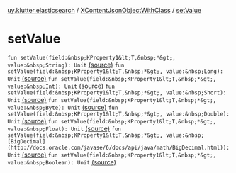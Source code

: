 [uy.klutter.elasticsearch](../index.md) / [XContentJsonObjectWithClass](index.md) / [setValue](.)


# setValue

`fun setValue(field:&nbsp;KProperty1&lt;T,&nbsp;*&gt;, value:&nbsp;String): Unit` [(source)](https://github.com/kohesive/klutter/blob/master/elasticsearch-jdk7/src/main/kotlin/uy/klutter/elasticsearch/XContent.kt#L42)
`fun setValue(field:&nbsp;KProperty1&lt;T,&nbsp;*&gt;, value:&nbsp;Long): Unit` [(source)](https://github.com/kohesive/klutter/blob/master/elasticsearch-jdk7/src/main/kotlin/uy/klutter/elasticsearch/XContent.kt#L43)
`fun setValue(field:&nbsp;KProperty1&lt;T,&nbsp;*&gt;, value:&nbsp;Int): Unit` [(source)](https://github.com/kohesive/klutter/blob/master/elasticsearch-jdk7/src/main/kotlin/uy/klutter/elasticsearch/XContent.kt#L44)
`fun setValue(field:&nbsp;KProperty1&lt;T,&nbsp;*&gt;, value:&nbsp;Short): Unit` [(source)](https://github.com/kohesive/klutter/blob/master/elasticsearch-jdk7/src/main/kotlin/uy/klutter/elasticsearch/XContent.kt#L45)
`fun setValue(field:&nbsp;KProperty1&lt;T,&nbsp;*&gt;, value:&nbsp;Byte): Unit` [(source)](https://github.com/kohesive/klutter/blob/master/elasticsearch-jdk7/src/main/kotlin/uy/klutter/elasticsearch/XContent.kt#L46)
`fun setValue(field:&nbsp;KProperty1&lt;T,&nbsp;*&gt;, value:&nbsp;Double): Unit` [(source)](https://github.com/kohesive/klutter/blob/master/elasticsearch-jdk7/src/main/kotlin/uy/klutter/elasticsearch/XContent.kt#L47)
`fun setValue(field:&nbsp;KProperty1&lt;T,&nbsp;*&gt;, value:&nbsp;Float): Unit` [(source)](https://github.com/kohesive/klutter/blob/master/elasticsearch-jdk7/src/main/kotlin/uy/klutter/elasticsearch/XContent.kt#L48)
`fun setValue(field:&nbsp;KProperty1&lt;T,&nbsp;*&gt;, value:&nbsp;[BigDecimal](http://docs.oracle.com/javase/6/docs/api/java/math/BigDecimal.html)): Unit` [(source)](https://github.com/kohesive/klutter/blob/master/elasticsearch-jdk7/src/main/kotlin/uy/klutter/elasticsearch/XContent.kt#L49)
`fun setValue(field:&nbsp;KProperty1&lt;T,&nbsp;*&gt;, value:&nbsp;Boolean): Unit` [(source)](https://github.com/kohesive/klutter/blob/master/elasticsearch-jdk7/src/main/kotlin/uy/klutter/elasticsearch/XContent.kt#L50)


